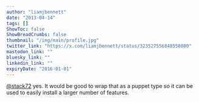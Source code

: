 ```yaml
---
author: "liamjbennett"
date: "2013-04-14"
tags: []
ShowToc: false
ShowBreadCrumbs: false
thumbnail: "/img/main/profile.jpg"
twitter_link: "https://x.com/liamjbennett/status/323527556848558080"
mastodon_link: ""
bluesky_link: ""
linkedin_link: ""
expiryDate: "2016-01-01"
---
```


[@stack72](https://x.com/stack72) yes. It would be good to wrap that as a puppet type so it can be used to easily install a larger number of features.

